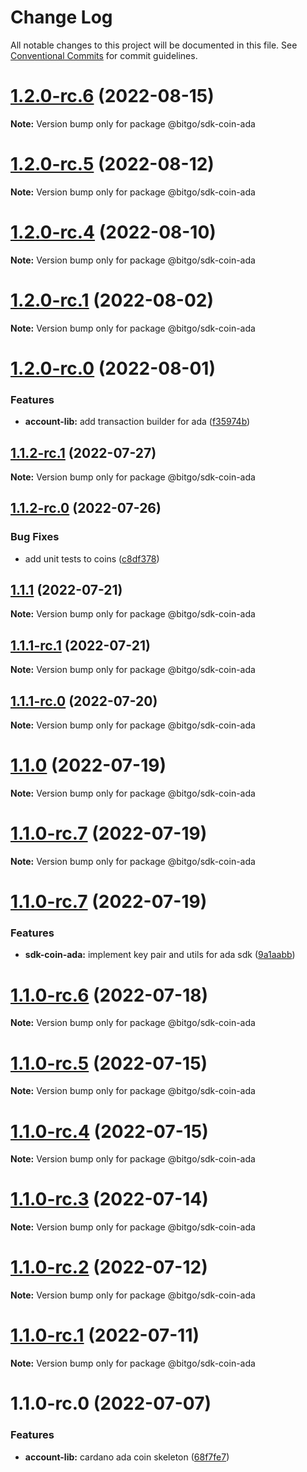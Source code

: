 # Change Log

All notable changes to this project will be documented in this file.
See [Conventional Commits](https://conventionalcommits.org) for commit guidelines.

# [1.2.0-rc.6](https://github.com/BitGo/BitGoJS/compare/@bitgo/sdk-coin-ada@1.2.0-rc.5...@bitgo/sdk-coin-ada@1.2.0-rc.6) (2022-08-15)

**Note:** Version bump only for package @bitgo/sdk-coin-ada





# [1.2.0-rc.5](https://github.com/BitGo/BitGoJS/compare/@bitgo/sdk-coin-ada@1.2.0-rc.4...@bitgo/sdk-coin-ada@1.2.0-rc.5) (2022-08-12)

**Note:** Version bump only for package @bitgo/sdk-coin-ada





# [1.2.0-rc.4](https://github.com/BitGo/BitGoJS/compare/@bitgo/sdk-coin-ada@1.2.0-rc.3...@bitgo/sdk-coin-ada@1.2.0-rc.4) (2022-08-10)

**Note:** Version bump only for package @bitgo/sdk-coin-ada





# [1.2.0-rc.1](https://github.com/BitGo/BitGoJS/compare/@bitgo/sdk-coin-ada@1.2.0-rc.0...@bitgo/sdk-coin-ada@1.2.0-rc.1) (2022-08-02)

**Note:** Version bump only for package @bitgo/sdk-coin-ada





# [1.2.0-rc.0](https://github.com/BitGo/BitGoJS/compare/@bitgo/sdk-coin-ada@1.1.2-rc.1...@bitgo/sdk-coin-ada@1.2.0-rc.0) (2022-08-01)


### Features

* **account-lib:** add transaction builder for ada ([f35974b](https://github.com/BitGo/BitGoJS/commit/f35974b91f561e70bd83804bfc98f15b08923663))





## [1.1.2-rc.1](https://github.com/BitGo/BitGoJS/compare/@bitgo/sdk-coin-ada@1.1.2-rc.0...@bitgo/sdk-coin-ada@1.1.2-rc.1) (2022-07-27)

**Note:** Version bump only for package @bitgo/sdk-coin-ada





## [1.1.2-rc.0](https://github.com/BitGo/BitGoJS/compare/@bitgo/sdk-coin-ada@1.1.1...@bitgo/sdk-coin-ada@1.1.2-rc.0) (2022-07-26)


### Bug Fixes

* add unit tests to coins ([c8df378](https://github.com/BitGo/BitGoJS/commit/c8df378116dae2f67aaf7e9a6bfb98bf42f158d9))





## [1.1.1](https://github.com/BitGo/BitGoJS/compare/@bitgo/sdk-coin-ada@1.1.1-rc.1...@bitgo/sdk-coin-ada@1.1.1) (2022-07-21)

**Note:** Version bump only for package @bitgo/sdk-coin-ada





## [1.1.1-rc.1](https://github.com/BitGo/BitGoJS/compare/@bitgo/sdk-coin-ada@1.1.1-rc.0...@bitgo/sdk-coin-ada@1.1.1-rc.1) (2022-07-21)

**Note:** Version bump only for package @bitgo/sdk-coin-ada





## [1.1.1-rc.0](https://github.com/BitGo/BitGoJS/compare/@bitgo/sdk-coin-ada@1.1.0...@bitgo/sdk-coin-ada@1.1.1-rc.0) (2022-07-20)

**Note:** Version bump only for package @bitgo/sdk-coin-ada





# [1.1.0](https://github.com/BitGo/BitGoJS/compare/@bitgo/sdk-coin-ada@1.1.0-rc.7...@bitgo/sdk-coin-ada@1.1.0) (2022-07-19)

**Note:** Version bump only for package @bitgo/sdk-coin-ada





# [1.1.0-rc.7](https://github.com/BitGo/BitGoJS/compare/@bitgo/sdk-coin-ada@1.1.0-rc.5...@bitgo/sdk-coin-ada@1.1.0-rc.7) (2022-07-19)

**Note:** Version bump only for package @bitgo/sdk-coin-ada

# [1.1.0-rc.7](https://github.com/BitGo/BitGoJS/compare/@bitgo/sdk-coin-ada@1.1.0-rc.5...@bitgo/sdk-coin-ada@1.1.0-rc.7) (2022-07-19)

### Features

- **sdk-coin-ada:** implement key pair and utils for ada sdk ([9a1aabb](https://github.com/BitGo/BitGoJS/commit/9a1aabb8a07b5787ab3fa645c29be1b940694892))

# [1.1.0-rc.6](https://github.com/BitGo/BitGoJS/compare/@bitgo/sdk-coin-ada@1.1.0-rc.5...@bitgo/sdk-coin-ada@1.1.0-rc.6) (2022-07-18)

**Note:** Version bump only for package @bitgo/sdk-coin-ada

# [1.1.0-rc.5](https://github.com/BitGo/BitGoJS/compare/@bitgo/sdk-coin-ada@1.1.0-rc.4...@bitgo/sdk-coin-ada@1.1.0-rc.5) (2022-07-15)

**Note:** Version bump only for package @bitgo/sdk-coin-ada

# [1.1.0-rc.4](https://github.com/BitGo/BitGoJS/compare/@bitgo/sdk-coin-ada@1.1.0-rc.2...@bitgo/sdk-coin-ada@1.1.0-rc.4) (2022-07-15)

**Note:** Version bump only for package @bitgo/sdk-coin-ada

# [1.1.0-rc.3](https://github.com/BitGo/BitGoJS/compare/@bitgo/sdk-coin-ada@1.1.0-rc.2...@bitgo/sdk-coin-ada@1.1.0-rc.3) (2022-07-14)

**Note:** Version bump only for package @bitgo/sdk-coin-ada

# [1.1.0-rc.2](https://github.com/BitGo/BitGoJS/compare/@bitgo/sdk-coin-ada@1.1.0-rc.1...@bitgo/sdk-coin-ada@1.1.0-rc.2) (2022-07-12)

**Note:** Version bump only for package @bitgo/sdk-coin-ada

# [1.1.0-rc.1](https://github.com/BitGo/BitGoJS/compare/@bitgo/sdk-coin-ada@1.1.0-rc.0...@bitgo/sdk-coin-ada@1.1.0-rc.1) (2022-07-11)

**Note:** Version bump only for package @bitgo/sdk-coin-ada

# 1.1.0-rc.0 (2022-07-07)

### Features

- **account-lib:** cardano ada coin skeleton ([68f7fe7](https://github.com/BitGo/BitGoJS/commit/68f7fe708d27dba55885da32e4be07aa1e1bbf00))
